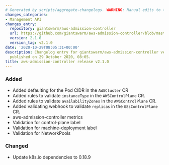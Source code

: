 ```yaml
---
# Generated by scripts/aggregate-changelogs. WARNING: Manual edits to this files will be overwritten.
changes_categories:
- Management API
changes_entry:
  repository: giantswarm/aws-admission-controller
  url: https://github.com/giantswarm/aws-admission-controller/blob/master/CHANGELOG.md#210---2020-10-29
  version: 2.1.0
  version_tag: v2.1.0
date: '2020-10-29T08:05:31+00:00'
description: Changelog entry for giantswarm/aws-admission-controller version 2.1.0,
  published on 29 October 2020, 08:05.
title: aws-admission-controller release v2.1.0
---
```


### Added
- Added defaulting for the Pod CIDR in the `AWSCluster` CR
- Added rules to validate `instanceType` in the `AWSControlPlane` CR.
- Added rules to validate `availabilityZones` in the `AWSControlPlane` CR.
- Added validating webhook to validate `replicas` in the `G8sControlPlane` CR.
- aws-admission-controller metrics
- Validation for control-plane label
- Validation for machine-deployment label
- Validation for NetworkPools
### Changed
- Update k8s.io dependencies to 0.18.9
